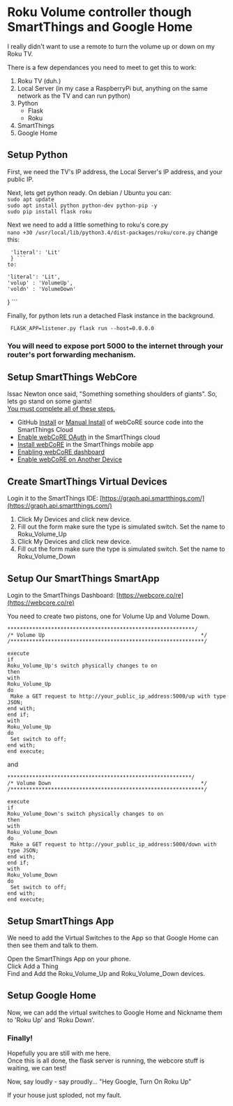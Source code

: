 # Roku Volume controller though SmartThings and Google Home

I really didn't want to use a remote to turn the volume up or down on my Roku TV. 

There is a few dependances you need to meet to get this to work:
1. Roku TV (duh.)
2. Local Server (in my case a RaspberryPi but, anything on the same network as the TV and can run python)  
3. Python 
   * Flask 
   * Roku
4. SmartThings  
5. Google Home  


## Setup Python
First, we need the TV's IP address, the Local Server's IP address, and your public IP.  

Next, lets get python ready. On debian / Ubuntu you can:  
  `sudo apt update`  
  `sudo apt install python python-dev python-pip -y`  
  `sudo pip install flask roku`  
  
Next we need to add a little something to roku's core.py  
 `nano +30 /usr/local/lib/python3.4/dist-packages/roku/core.py`
 change this:  
   ```     
    'literal': 'Lit'
    } ``` 
 to:  
  ```     
    'literal': 'Lit',
    'volup' : 'VolumeUp',
    'voldn' : 'VolumeDown'
} ```  

Finally, for python lets run a detached Flask instance in the background.

`  FLASK_APP=listener.py flask run --host=0.0.0.0 `  

### You will need to expose port 5000 to the internet through your router's port forwarding mechanism.   


## Setup SmartThings WebCore
 Issac Newton once said, "Something something shoulders of giants". So, lets go stand on some giants!  
[You must complete all of these steps.](https://wiki.webcore.co/#Installing_webCoRE)  
* GitHub [Install](https://wiki.webcore.co/GitHub_Install) or [Manual Install](https://wiki.webcore.co/Manual_Install) of webCoRE source code into the SmartThings Cloud 
* [Enable webCoRE OAuth](https://wiki.webcore.co/Enable_webCoRE_OAuth) in the SmartThings cloud 
* [Install webCoRE](https://wiki.webcore.co/Install_webCoRE) in the SmartThings mobile app 
* [Enabling webCoRE dashboard](https://wiki.webcore.co/Enabling_webCoRE_dashboard) 
* [Enable webCoRE on Another Device](https://wiki.webcore.co/Enable_webCoRE_on_Another_Device) 
  
## Create SmartThings Virtual Devices  
Login it to the SmartThings IDE: [https://graph.api.smartthings.com/](https://graph.api.smartthings.com/)  
1. Click My Devices and click new device.  
2. Fill out the form make sure the type is simulated switch.  Set the name to Roku_Volume_Up  
3. Click My Devices and click new device.  
4. Fill out the form make sure the type is simulated switch.  Set the name to Roku_Volume_Down  



## Setup Our SmartThings SmartApp 
Login to the SmartThings Dashboard: [https://webcore.co/re](https://webcore.co/re)  

You need to create two pistons, one for Volume Up and Volume Down.  
``` 
************************************************************/
/* Volume Up                                                  */
/**************************************************************/

execute
if
Roku_Volume_Up's switch physically changes to on
then
with
Roku_Volume_Up
do
 Make a GET request to http://your_public_ip_address:5000/up with type JSON;
end with;
end if;
with
Roku_Volume_Up
do
 Set switch to off;
end with;
end execute;
```  
and  

```
***********************************************************/
/* Volume Down                                                */
/**************************************************************/
 
execute
if
Roku_Volume_Down's switch physically changes to on
then
with
Roku_Volume_Down
do
 Make a GET request to http://your_public_ip_address:5000/down with type JSON;
end with;
end if;
with
Roku_Volume_Down
do
 Set switch to off;
end with;
end execute;
``` 
## Setup SmartThings App
We need to add the Virtual Switches to the App so that Google Home can then see them and talk to them.  

Open the SmartThings App on your phone.  
Click Add a Thing  
Find and Add the Roku_Volume_Up and Roku_Volume_Down devices.  

## Setup Google Home
Now, we can add the virtual switches to Google Home and Nickname them to 'Roku Up' and 'Roku Down'.  

### Finally!
Hopefully you are still with me here.  
Once this is all done, the flask server is running, the webcore stuff is waiting, we can test!  

Now, say loudly - say proudly... "Hey Google, Turn On Roku Up"  

If your house just sploded, not my fault.  

